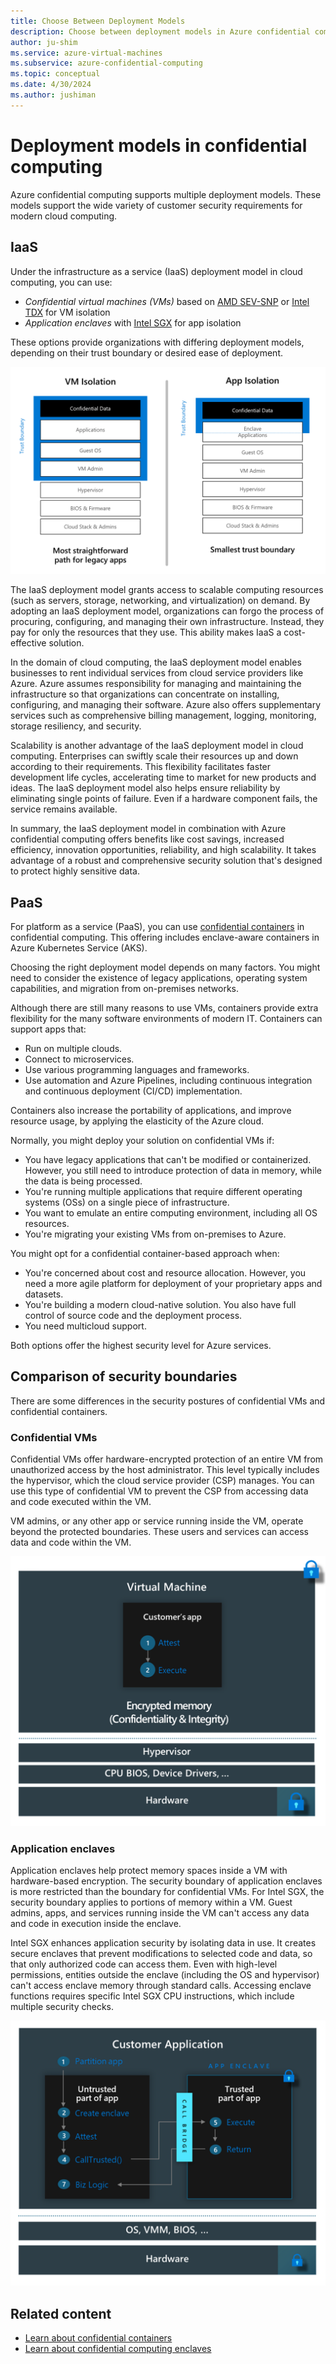 ```yaml
---
title: Choose Between Deployment Models
description: Choose between deployment models in Azure confidential computing.
author: ju-shim
ms.service: azure-virtual-machines
ms.subservice: azure-confidential-computing
ms.topic: conceptual
ms.date: 4/30/2024
ms.author: jushiman
---
```


# Deployment models in confidential computing

Azure confidential computing supports multiple deployment models. These models support the wide variety of customer security requirements for modern cloud computing.

## IaaS

Under the infrastructure as a service (IaaS) deployment model in cloud computing, you can use:

- *Confidential virtual machines (VMs)* based on [AMD SEV-SNP](confidential-vm-overview.md) or [Intel TDX](tdx-confidential-vm-overview.md) for VM isolation
- *Application enclaves* with [Intel SGX](confidential-computing-enclaves.md) for app isolation

These options provide organizations with differing deployment models, depending on their trust boundary or desired ease of deployment.

![Diagram that shows the customer trust boundary of confidential computing technologies.](./media/confidential-computing-deployment-models/cloud-trust-boundary.png)

The IaaS deployment model grants access to scalable computing resources (such as servers, storage, networking, and virtualization) on demand. By adopting an IaaS deployment model, organizations can forgo the process of procuring, configuring, and managing their own infrastructure. Instead, they pay for only the resources that they use. This ability makes IaaS a cost-effective solution.

In the domain of cloud computing, the IaaS deployment model enables businesses to rent individual services from cloud service providers like Azure. Azure assumes responsibility for managing and maintaining the infrastructure so that organizations can concentrate on installing, configuring, and managing their software. Azure also offers supplementary services such as comprehensive billing management, logging, monitoring, storage resiliency, and security.

Scalability is another advantage of the IaaS deployment model in cloud computing. Enterprises can swiftly scale their resources up and down according to their requirements. This flexibility facilitates faster development life cycles, accelerating time to market for new products and ideas. The IaaS deployment model also helps ensure reliability by eliminating single points of failure. Even if a hardware component fails, the service remains available.

In summary, the IaaS deployment model in combination with Azure confidential computing offers benefits like cost savings, increased efficiency, innovation opportunities, reliability, and high scalability. It takes advantage of a robust and comprehensive security solution that's designed to protect highly sensitive data.

## PaaS

For platform as a service (PaaS), you can use [confidential containers](confidential-containers.md) in confidential computing. This offering includes enclave-aware containers in Azure Kubernetes Service (AKS).

Choosing the right deployment model depends on many factors. You might need to consider the existence of legacy applications, operating system capabilities, and migration from on-premises networks.

Although there are still many reasons to use VMs, containers provide extra flexibility for the many software environments of modern IT. Containers can support apps that:

- Run on multiple clouds.
- Connect to microservices.
- Use various programming languages and frameworks.
- Use automation and Azure Pipelines, including continuous integration and continuous deployment (CI/CD) implementation.

Containers also increase the portability of applications, and improve resource usage, by applying the elasticity of the Azure cloud.

Normally, you might deploy your solution on confidential VMs if:

- You have legacy applications that can't be modified or containerized. However, you still need to introduce protection of data in memory, while the data is being processed.
- You're running multiple applications that require different operating systems (OSs) on a single piece of infrastructure.
- You want to emulate an entire computing environment, including all OS resources.
- You're migrating your existing VMs from on-premises to Azure.

You might opt for a confidential container-based approach when:

- You're concerned about cost and resource allocation. However, you need a more agile platform for deployment of your proprietary apps and datasets.
- You're building a modern cloud-native solution. You also have full control of source code and the deployment process.
- You need multicloud support.

Both options offer the highest security level for Azure services.

## Comparison of security boundaries

There are some differences in the security postures of confidential VMs and confidential containers.

### Confidential VMs

Confidential VMs offer hardware-encrypted protection of an entire VM from unauthorized access by the host administrator. This level typically includes the hypervisor, which the cloud service provider (CSP) manages. You can use this type of confidential VM to prevent the CSP from accessing data and code executed within the VM.

VM admins, or any other app or service running inside the VM, operate beyond the protected boundaries. These users and services can access data and code within the VM.

![Diagram that shows the customer trust boundary of confidential VM technologies.](./media/confidential-computing-deployment-models/cvm-architecture.png)

### Application enclaves

Application enclaves help protect memory spaces inside a VM with hardware-based encryption. The security boundary of application enclaves is more restricted than the boundary for confidential VMs. For Intel SGX, the security boundary applies to portions of memory within a VM. Guest admins, apps, and services running inside the VM can't access any data and code in execution inside the enclave.

Intel SGX enhances application security by isolating data in use. It creates secure enclaves that prevent modifications to selected code and data, so that only authorized code can access them. Even with high-level permissions, entities outside the enclave (including the OS and hypervisor) can't access enclave memory through standard calls. Accessing enclave functions requires specific Intel SGX CPU instructions, which include multiple security checks.

![Diagram that shows the customer trust boundary of app enclave technologies.](./media/confidential-computing-deployment-models/enclaves-architecture.png)

## Related content

- [Learn about confidential containers](confidential-containers.md)
- [Learn about confidential computing enclaves](confidential-computing-enclaves.md)
